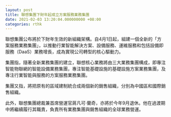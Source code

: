 ```yaml
---
layout: post
title: 聯想集團下財年起成立方案服務業務集團
date: 2021-02-03 13:20:04.000000000 +08:00
categories: rthk
---
```


聯想集團公布將於下財年生效的新組織架構。自4月1日起，組建一個全新的「方案服務業務集團」，以推動行業智能解決方案、設備服務、運維服務和包括設備即服務（DaaS）業務增長，成為實現公司轉型的核心驅動力。

集團指，隨著全新業務集團的建立，聯想核心業務將由三大業務集團構成，即專注智能物聯網的智能設備業務集團，專注智能基礎設施的基礎設施方案業務集團，及專注行業智能與服務的方案服務業務集團。

集團又指，將把原有的區域建制統合成兩個新的銷售組織，分別為中國區和國際銷售組織。

此外，聯想集團總裁兼首席營運官蔣凡可·蘭奇，亦將於今年9月退休。他在過渡期中將繼續履行其職責，負責所有業務集團與銷售組織的全球業務營運。
